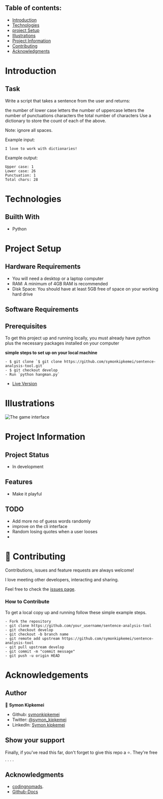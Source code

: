 

## Table of contents:
- [Introduction](#intro)
- [Technologies](#tech)
- [project Setup](#projo)
- [Illustrations](#illus)
- [Project Information](#info)
- [Contributing](#contri)
- [Acknowledgments](#know)

<INTRODUCTION>

<h1 id="intro">Introduction</h1>

## Task

Write a script that takes a sentence from the user and returns:

the number of lower case letters
the number of uppercase letters
the number of punctuations characters
the total number of characters
Use a dictionary to store the count of each of the above.

Note: ignore all spaces.

Example input:
```
I love to work with dictionaries!
```

Example output:

```
Upper case: 1
Lower case: 26
Punctuation: 1
Total chars: 28
```

<TECHNOLOGIES>

<h1 id="tech">Technologies</h1>

## Builth With
- Python


<PROJECT-SETUP>

<h1 id="projo">Project Setup</h1>


## Hardware Requirements
- You will need a desktop or a laptop computer
- RAM: A minimum of 4GB RAM is recommended
- Disk Space: You should have at least 5GB free of space on your working hard drive

## Software Requirements

## Prerequisites

To get this project up and running locally, you must already have python plus the necessary packages installed on your computer

**simple steps to set up on your local machine**

```
- $ git clone `$ git clone https://github.com/symonkipkemei/sentence-analysis-tool.git`
- $ git checkout develop
- Run `python hangman.py`
```

- [Live Version](https://replit.com/@symonkipkemei/sentence-analysis-tool#hangman.py)


<ILLUSTRATIONS>

<h1 id="illus">Illustrations</h1>

![The game interface](interface.PNG)


<PROJECT-INFORMATION>

<h1 id="info">Project Information</h1>

## Project Status
- In development

## Features
- Make it playful

## TODO
- Add more no of guess words randomly
- improve on the cli interface
- Random losing quotes when a user looses
- 


<CONTRIBUTING>

<h1 id="contri">🤝 Contributing</h1>

Contributions, issues and feature requests are always welcome!

I love meeting other developers, interacting and sharing.

Feel free to check the [issues page](https://github.com/symonkipkemei/sentence-analysis-tool/issues).

### How to Contribute

To get a local copy up and running follow these simple example steps.

```
- Fork the repository
- git clone https://github.com/your_username/sentence-analysis-tool
- git checkout develop
- git checkout -b branch name
- git remote add upstream https://github.com/symonkipkemei/sentence-analysis-tool
- git pull upstream develop
- git commit -m "commit message"
- git push -u origin HEAD
```


<ACKNOWLEDGMENTS>

<h1 id="know">Acknowledgements</h1>

## Author

👤 **Symon Kipkemei**

- Github: [symonkipkemei](https://github.com/symonkipkemei)
- Twitter: [@symon_kipkemei](https://twitter.com/symon_kipkemei)
- LinkedIn: [Symon kipkemei](https://www.linkedin.com/in/symon-kipkemei/)


## Show your support

Finally, if you've read this far, don't forget to give this repo a ⭐️. They're free . . . .

## Acknowledgments

- [codingnomads](https://codingnomads.co/).
- [Github-Docs](https://docs.github.com/en/get-started/writing-on-github/getting-started-with-writing-and-formatting-on-github/basic-writing-and-formatting-syntax#uploading-assets)












 
